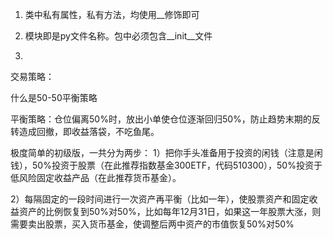 1. 类中私有属性，私有方法，均使用__修饰即可
2. 模块即是py文件名称。包中必须包含__init__文件


3. 
交易策略：

什么是50-50平衡策略

平衡策略：仓位偏离50%时，放出小单使仓位逐渐回归50%，防止趋势末期的反转造成回撤，即收益落袋，不吃鱼尾。

极度简单的初级版，一共分为两步：
1）把你手头准备用于投资的闲钱（注意是闲钱），50%投资于股票（在此推荐指数基金300ETF，代码510300），50%投资于低风险固定收益产品（在此推荐货币基金）。

2）每隔固定的一段时间进行一次资产再平衡（比如一年），使股票资产和固定收益资产的比例恢复到50%对50%，比如每年12月31日，如果这一年股票大涨，则需要卖出股票，买入货币基金，使调整后两中资产的市值恢复50%对50%

